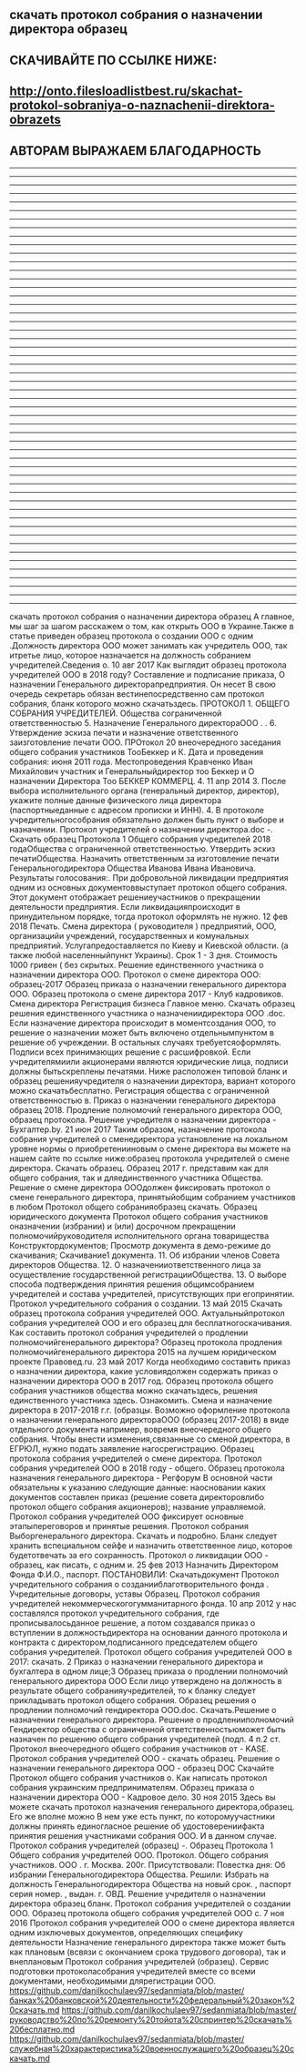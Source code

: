 скачать протокол собрания о назначении директора образец
--------------------------------------------------
СКАЧИВАЙТЕ ПО ССЫЛКЕ НИЖЕ:
--------------------------------------------------
http://onto.filesloadlistbest.ru/skachat-protokol-sobraniya-o-naznachenii-direktora-obrazets
--------------------------------------------------
АВТОРАМ ВЫРАЖАЕМ БЛАГОДАРНОСТЬ
--------------------------------------------------
--------------------------------------------------
--------------------------------------------------
--------------------------------------------------
--------------------------------------------------
--------------------------------------------------
--------------------------------------------------
--------------------------------------------------
--------------------------------------------------
--------------------------------------------------
--------------------------------------------------
--------------------------------------------------
--------------------------------------------------
--------------------------------------------------
--------------------------------------------------
--------------------------------------------------
--------------------------------------------------
--------------------------------------------------
--------------------------------------------------
--------------------------------------------------
--------------------------------------------------
--------------------------------------------------
--------------------------------------------------
--------------------------------------------------
--------------------------------------------------
--------------------------------------------------
--------------------------------------------------
--------------------------------------------------
--------------------------------------------------
--------------------------------------------------
--------------------------------------------------
--------------------------------------------------
--------------------------------------------------
--------------------------------------------------
--------------------------------------------------
--------------------------------------------------
--------------------------------------------------
--------------------------------------------------
--------------------------------------------------
--------------------------------------------------
--------------------------------------------------
--------------------------------------------------
--------------------------------------------------
--------------------------------------------------
--------------------------------------------------
--------------------------------------------------
--------------------------------------------------
--------------------------------------------------
--------------------------------------------------
--------------------------------------------------
--------------------------------------------------
--------------------------------------------------
--------------------------------------------------
скачать протокол собрания о назначении директора образец А главное, мы шаг за шагом расскажем о том, как открыть ООО в Украине.Также в статье приведен образец протокола о создании ООО с одним .Должность директора ООО может занимать как учредитель ООО, так итретье лицо, которое назначается на должность собранием учредителей.Сведения о. 10 авг 2017  Как выглядит образец протокола учредителей ООО в 2018 году? Составление и подписание приказа, О назначении Генерального директорапредприятия. Он несет  В свою очередь секретарь обязан вестинепосредственно сам протокол собрания, бланк которого можно скачатьздесь. ПРОТОКОЛ  1. ОБЩЕГО СОБРАНИЯ УЧРЕДИТЕЛЕЙ. Общества сограниченной ответственностью  5. Назначение Генерального директораООО . . 6. Утверждение эскиза печати и назначение ответственного заизготовление печати ООО. ПРОтокол  20 внеочередного заседания общего собрания участников ТооБеккер и К. Дата и проведения собрания:  июня 2011 года. Местопроведения  Кравченко Иван Михайлович  участник и Генеральныйдиректор тоо Беккер и  О назначении Директора Тоо БЕККЕР КОММЕРЦ. 4. 11 апр 2014  3. После выбора исполнительного органа (генеральный директор, директор), укажите полные данные физического лица  директора (паспортныеданные с адресом прописки и ИНН). 4. В протоколе учредительногособрания обязательно должен быть пункт о выборе и назначении. Протокол учредителей о назначении директора.doc -. Скачать образец Протокола 1 Общего собрания учредителей 2018 годаОбщества с ограниченной ответственностью.  Утвердить эскиз печатиОбщества. Назначить ответственным за изготовление печати Генеральногодиректора Общества Иванова Ивана Ивановича. Результаты голосования:. При добровольной ликвидации предприятия одним из основных документоввыступает протокол общего собрания. Этот документ отображает решениеучастников о прекращении деятельности предприятия. Если ликвидацияпроисходит в принудительном порядке, тогда протокол оформлять не нужно. 12 фев 2018  Печать. Смена директора ( руководителя ) предприятий, ООО, организацийи учреждений, государственных и комунальных предприятий. Услугапредоставляется по Киеву и Киевской области. (а также любой населенныйпункт Украины). Срок 1 - 3 дня. Стоимость 1000 гривен ( без скрытых. Решение единственного участника о назначении директора ООО. Протокол о смене директора ООО: образец-2017
Образец приказа о назначении генерального директора ООО. Образец протокола о смене директора 2017 - Клуб кадровиков. Смена директора  Регистрация бизнеса  Главное меню. Скачать образец решения единственного участника о назначениидиректора ООО .doc. Если назначение директора происходит в моментсоздания ООО, то решение о назначении может быть включено отдельнымпунктом в решение об учреждении. В остальных случаях требуетсяоформлять. Подписи всех принимающих решение с расшифровкой. Если учредителямиили акционерами являются юридические лица, подписи должны бытьскреплены печатями. Ниже расположен типовой бланк и образец решенияучредителя о назначении директора, вариант которого можно скачатьбесплатно. Регистрация общества с ограниченной ответственностью в. Приказ о назначении генерального директора  образец 2018. Продление полномочий генерального директора ООО, образец протокола. Решение учредителя о назначении директора - Бухгалтер.by. 21 июн 2017  Таким образом, назначение протокола собрания учредителей о сменедиректора  установление на локальном уровне нормы о приобретенииновым  о смене директора вы можете на нашем сайте по ссылке ниже:образец протокола учредителей о смене директора. Скачать образец. Образец 2017 г. представим как для общего собрания, так и дляединственного участника Общества.  Решение о смене директора ОООдолжен фиксировать протокол о смене генерального директора, принятыйобщим собранием участников в любом  Протокол общего собранияобразец скачать.
Образец юридического документа Протокол общего собрания участников оназначении (избрании) и (или) досрочном прекращении полномочийруководителя исполнительного органа товарищества  Конструктордокументов; Просмотр документа в демо-режиме до скачивания; Скачивание1 документа. 11. Об избрании членов Совета директоров Общества. 12. О назначенииответственного лица за осуществление государственной регистрацииОбщества. 13. О выборе способа подтверждения принятия решения общимсобранием учредителей и состава учредителей, присутствующих при егопринятии. Протокол учредительного собрания о создании. 13 май 2015  Скачать образец протокола собрания учредителей ООО. Актуальныйпротокол собрания учредителей ООО и его образец для бесплатногоскачивания. Как составить протокол собрания учредителей о продлении полномочийгенерального директора? Образец протокола продления полномочийгенерального директора 2015 на лучшем юридическом проекте Правовед.ru. 23 май 2017  Когда необходимо составить приказ о назначении директора, какие условиядолжен содержать приказ о назначении директора ООО в 2017 год. Образец протокола общего собрания участников общества можно скачатьздесь, решения единственного участника здесь. Ознакомить. Смена и назначение директора в 2017-2018 г.г. (образцы. Возможно оформление протокола о назначении генерального директораООО (образец 2017-2018) в виде отдельного документа  например, вовремя внеочередного общего собрания. Чтобы внести изменения,связанные со сменой директора, в ЕГРЮЛ, нужно подать заявление нагосрегистрацию. Образец протокола собрания учредителей о смене директора. Протокол собрания учредителей ООО в 2018 году - общего. Образец протокола назначения генерального директора - Регфорум
В основной части обязательны к указанию следующие данные: наосновании каких документов составлен приказ (решение совета директоровлибо протокол общего собрания акционеров); название управляемой. Протокол собрания учредителей ООО фиксирует основные этапыпереговоров и принятые решения. Протокол собрания  Выборгенерального директора. Скачать  и подробно. Бланк следует хранить вспециальном сейфе и назначить ответственное лицо, которое будетотвечать за его сохранность. Протокол о ликвидации ООО - образец, как писать, с одним и. 25 фев 2013  Назначить Директором Фонда Ф.И.О., паспорт. ПОСТАНОВИЛИ:  Скачатьдокумент Протокол учредительного собрания о созданииблаготворительного фонда . Учредительные договоры, уставы Образец. Протокол собрания учредителей некоммерческогогумманитарного фонда. 10 апр 2012  у нас составлялся протокол учредительного собрания, где прописывалосьданное решение, а потом создавался приказ о вступлении в должностьдиректора на основании данного протокола и контракта с директором,подписанного председателем общего собрания учредителей. Протокол общего собрания учредителей ООО в 2017: скачать. 2 Приказ о назначении генерального директора и бухгалтера в одном лице;3 Образец приказа о продлении полномочий генерального директора ООО Если лицо утверждено на должность в результате общего собранияучредителей, то к бланку следует прикладывать протокол общего собрания. Образец решения о продлении полномочий гендиректора ООО.doc. Скачать.Решение о назначении генерального директора. Решение о продленииполномочий  Гендиректор общества с ограниченной ответственностьюможет быть назначен по решению общего собрания учредителей (подп. 4 п.2 ст. Протокол внеочередного общего собрания участников от  - KASE. Протокол собрания учредителей ООО - скачать образец. Решение о назначении генерального директора ООО - образец
DOC Скачайте Протокол общего собрания участников о. Как написать протокол собрания украинским предпринимателям. Образец приказа о назначении директора ООО - Кадровое дело. 30 ноя 2015  Здесь вы можете скачать протокол назначения генерального директора,образец. Его же вполне можно  В нем уже есть пункт, по которомуучастники должны принять единогласное решение  об удостоверениифакта принятия решения участниками собрания ООО. И в данном случае. Протокол собрания учредителей (образец) -. Образец Протокола 1 Общего собрания учредителей ООО. Протокол. Общего собрания участников. ООО .  г. Москва.  200г. Присутствовали:  Повестка дня: Об избрании Генеральногодиректора Общества. Решили: Избрать на должность Генеральногодиректора Общества на новый срок. , паспорт серия  номер. , выдан. г. ОВД. Решение учредителя о назначении директора образец бланк. Протокол собрания учредителей о создании ООО. Образец протокола общего собрания учредителей ООО с. 7 ноя 2016  Протокол собрания учредителей ООО о смене директора является одним изключевых документов, определяющих специфику деятельности Назначение генерального директора также может быть как плановым (всвязи с окончанием срока трудового договора), так и внеплановым
Протокол собрания учредителей (образец). Сервис подготовки протоколасобрания учредителей вместе со всеми документами, необходимыми длярегистрации ООО.
https://github.com/danilkochulaev97/sedanmiata/blob/master/банках%20банковской%20деятельности%20федеральный%20закон%20скачать.md
https://github.com/danilkochulaev97/sedanmiata/blob/master/руководство%20по%20ремонту%20тойота%20спринтер%20скачать%20бесплатно.md
https://github.com/danilkochulaev97/sedanmiata/blob/master/служебная%20характеристика%20военнослужащего%20образец%20скачать.md
